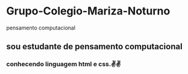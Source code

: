 # Grupo-Colegio-Mariza-Noturno
pensamento computacional
## sou estudante de pensamento computacional
### conhecendo linguagem html e css.✌✌
